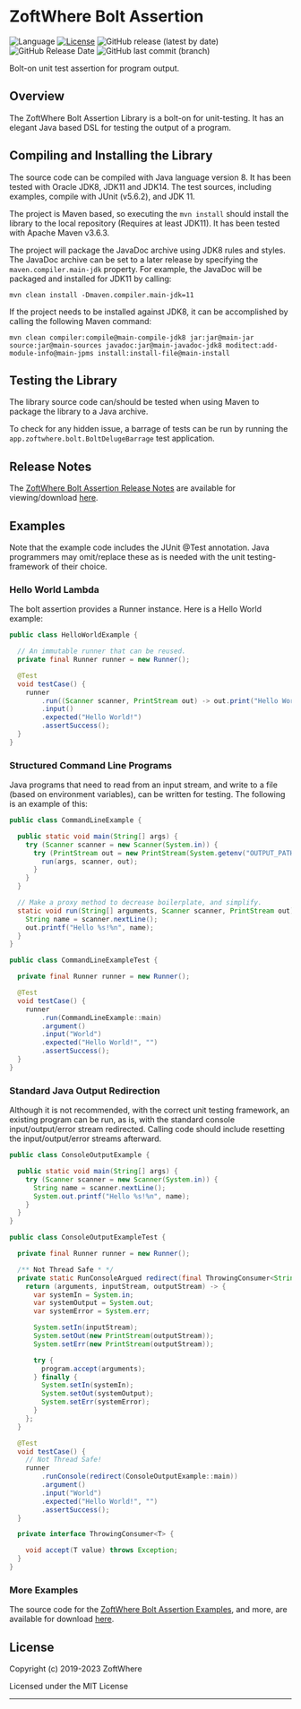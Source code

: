 # ZoftWhere Bolt Assertion

![Language](https://img.shields.io/github/languages/top/ZoftWhere/bolt-assertion)
[![License](https://img.shields.io/github/license/ZoftWhere/bolt-assertion)](https://github.com/ZoftWhere/bolt-assertion/blob/master/license.txt)
![GitHub release (latest by date)](https://img.shields.io/github/v/release/ZoftWhere/bolt-assertion)
![GitHub Release Date](https://img.shields.io/github/release-date/ZoftWhere/bolt-assertion)
![GitHub last commit (branch)](https://img.shields.io/github/last-commit/ZoftWhere/bolt-assertion/master?label=master%20updated)

Bolt-on unit test assertion for program output.

## Overview

The ZoftWhere Bolt Assertion Library is a bolt-on for unit-testing. It has an elegant Java based DSL for testing the
output of a program.

## Compiling and Installing the Library

The source code can be compiled with Java language version 8. It has been tested with Oracle JDK8, JDK11 and JDK14. The
test sources, including examples, compile with JUnit \(v5.6.2\), and JDK 11.

The project is Maven based, so executing the ```mvn install``` should install the library to the local repository
\(Requires at least JDK11\). It has been tested with Apache Maven v3.6.3.

The project will package the JavaDoc archive using JDK8 rules and styles. The JavaDoc archive can be set to a later
release by specifying the ```maven.compiler.main-jdk``` property. For example, the JavaDoc will be packaged and
installed for JDK11 by calling:

``` shell script
mvn clean install -Dmaven.compiler.main-jdk=11
```

If the project needs to be installed against JDK8, it can be accomplished by calling the following Maven command:

``` shell script
mvn clean compiler:compile@main-compile-jdk8 jar:jar@main-jar source:jar@main-sources javadoc:jar@main-javadoc-jdk8 moditect:add-module-info@main-jpms install:install-file@main-install
```

## Testing the Library

The library source code can/should be tested when using Maven to package the library to a Java archive.

To check for any hidden issue, a barrage of tests can be run by running the `app.zoftwhere.bolt.BoltDelugeBarrage` test
application.

## Release Notes

The [ZoftWhere Bolt Assertion Release Notes](/main-github/release-notes) are available for
viewing/download [here](/main-github/release-notes).

## Examples

Note that the example code includes the JUnit @Test annotation. Java programmers may omit/replace these as is needed
with the unit testing-framework of their choice.

### Hello World Lambda

The bolt assertion provides a Runner instance. Here is a Hello World example:

```java
public class HelloWorldExample {

  // An immutable runner that can be reused.
  private final Runner runner = new Runner();

  @Test
  void testCase() {
    runner
        .run((Scanner scanner, PrintStream out) -> out.print("Hello World!"))
        .input()
        .expected("Hello World!")
        .assertSuccess();
  }
}
```

### Structured Command Line Programs

Java programs that need to read from an input stream, and write to a file \(based on environment variables\), can be
written for testing. The following is an example of this:

```java
public class CommandLineExample {

  public static void main(String[] args) {
    try (Scanner scanner = new Scanner(System.in)) {
      try (PrintStream out = new PrintStream(System.getenv("OUTPUT_PATH"))) {
        run(args, scanner, out);
      }
    }
  }

  // Make a proxy method to decrease boilerplate, and simplify.
  static void run(String[] arguments, Scanner scanner, PrintStream out) {
    String name = scanner.nextLine();
    out.printf("Hello %s!%n", name);
  }
}
```

```java
public class CommandLineExampleTest {

  private final Runner runner = new Runner();

  @Test
  void testCase() {
    runner
        .run(CommandLineExample::main)
        .argument()
        .input("World")
        .expected("Hello World!", "")
        .assertSuccess();
  }
}
```

### Standard Java Output Redirection

Although it is not recommended, with the correct unit testing framework, an existing program can be run, as is, with the
standard console input/output/error stream redirected. Calling code should include resetting the input/output/error
streams afterward.

```java
public class ConsoleOutputExample {

  public static void main(String[] args) {
    try (Scanner scanner = new Scanner(System.in)) {
      String name = scanner.nextLine();
      System.out.printf("Hello %s!%n", name);
    }
  }
}
```

```java
public class ConsoleOutputExampleTest {

  private final Runner runner = new Runner();

  /** Not Thread Safe * */
  private static RunConsoleArgued redirect(final ThrowingConsumer<String[]> program) {
    return (arguments, inputStream, outputStream) -> {
      var systemIn = System.in;
      var systemOutput = System.out;
      var systemError = System.err;

      System.setIn(inputStream);
      System.setOut(new PrintStream(outputStream));
      System.setErr(new PrintStream(outputStream));

      try {
        program.accept(arguments);
      } finally {
        System.setIn(systemIn);
        System.setOut(systemOutput);
        System.setErr(systemError);
      }
    };
  }

  @Test
  void testCase() {
    // Not Thread Safe!
    runner
        .runConsole(redirect(ConsoleOutputExample::main))
        .argument()
        .input("World")
        .expected("Hello World!", "")
        .assertSuccess();
  }

  private interface ThrowingConsumer<T> {

    void accept(T value) throws Exception;
  }
}
```

### More Examples

The source code for the [ZoftWhere Bolt Assertion Examples](/test-java/example), and more, are available for
download [here](/test-java/example).

## License

Copyright (c) 2019-2023 ZoftWhere

Licensed under the MIT License

------